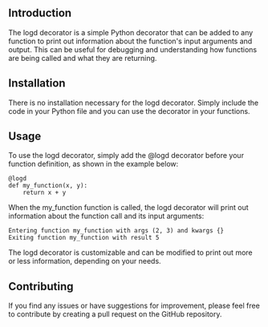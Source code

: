 ## Introduction

The logd decorator is a simple Python decorator that can be added to any function to print out information about the function's input arguments and output. This can be useful for debugging and understanding how functions are being called and what they are returning.

## Installation
There is no installation necessary for the logd decorator. Simply include the code in your Python file and you can use the decorator in your functions.
## Usage
To use the logd decorator, simply add the @logd decorator before your function definition, as shown in the example below:
```
@logd
def my_function(x, y):
    return x + y
```

When the my_function function is called, the logd decorator will print out information about the function call and its input arguments:
```
Entering function my_function with args (2, 3) and kwargs {}
Exiting function my_function with result 5
```

The logd decorator is customizable and can be modified to print out more or less information, depending on your needs.

## Contributing
If you find any issues or have suggestions for improvement, please feel free to contribute by creating a pull request on the GitHub repository.